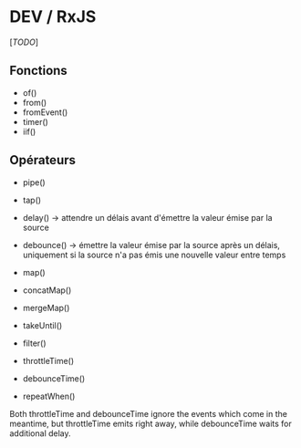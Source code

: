 # DEV / RxJS

[_TODO_]

## Fonctions

* of()
* from()
* fromEvent()
* timer()
* iif()

## Opérateurs

* pipe()
* tap()
* delay() -> attendre un délais avant d'émettre la valeur émise par la source
* debounce() -> émettre la valeur émise par la source après un  délais, uniquement si la source n'a pas émis une nouvelle valeur entre temps
* map()
* concatMap()
* mergeMap()
* takeUntil()
* filter()

* throttleTime()
* debounceTime()
* repeatWhen()

Both throttleTime and debounceTime ignore the events which come in the meantime, but throttleTime emits right away, while debounceTime waits for additional delay.
